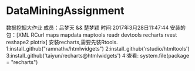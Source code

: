 # DataMiningAssignment
数据挖掘大作业
成员：吕梦天 && 楚梦颖
时间:2017年3月28日11:47:44
安装的包：[XML RCurl maps mapdata maptools readr devtools recharts rvest reshape2 plotrix]
安装recharts,需要先装Rtools.
1:install_github("ramnathv/htmlwidgets")
2:install_github('rstudio/htmltools')
3:install_github('taiyun/recharts@htmlwidgets')
4:查看: system.file(package = "recharts")
